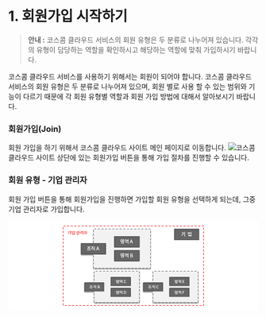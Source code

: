 # 1. 회원가입 시작하기

> **안내 :** 코스콤 클라우드 서비스의 회원 유형은 두 분류로 나누어져 있습니다. 각각의 유형이 담당하는 역할을 확인하시고 해당하는 역할에 맞춰 가입하시기 바랍니다.

코스콤 클라우드 서비스를 사용하기 위해서는 회원이 되어야 합니다. 코스콤 클라우드 서비스의 회원 유형은 두 분류로 나누어져 있으며, 회원 별로 사용 할 수 있는 범위와 기능이 다르기 때문에 각 회원 유형별 역할과 회원 가입 방법에 대해서 알아보시기 바랍니다.

### **회원가입\(Join\)**

회원 가입을 하기 위해서 코스콤 클라우드 사이트 메인 페이지로 이동합니다. ![](https://helpcomm.kpaasta.cloud/joinandlogin/Join&Login/join-1.png)코스콤 클라우드 사이트 상단에 있는 회원가입 버튼을 통해 가입 절차를 진행할 수 있습니다.

### **회원 유형 - 기업 관리자**

회원 가입 버튼을 통해 회원가입을 진행하면 가입할 회원 유형을 선택하게 되는데, 그중 기업 관리자로 가입합니다.

![](../.gitbook/assets/image%20%2840%29.png)

